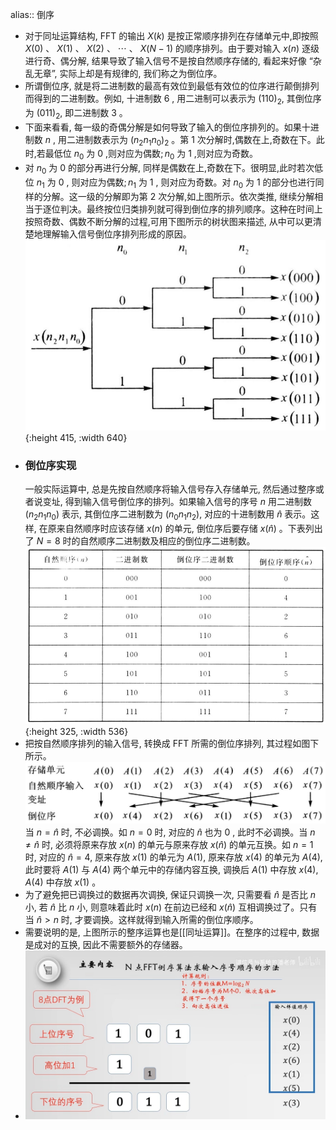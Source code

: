 alias:: 倒序

- 对于同址运算结构, FFT 的输出 $X(k)$ 是按正常顺序排列在存储单元中,即按照 $X(0)$ 、 $X(1)$ 、 $X(2)$ 、 $\cdots$ 、 $X(N-1)$ 的顺序排列。由于要对输入 $x(n)$ 逐级进行奇、偶分解, 结果导致了输入信号不是按自然顺序存储的, 看起来好像 “杂乱无章”, 实际上却是有规律的, 我们称之为倒位序。
- 所谓倒位序, 就是将二进制数的最高有效位到最低有效位的位序进行颠倒排列而得到的二进制数。例如, 十进制数 6 , 用二进制可以表示为 $(110)_{2} ,$ 其倒位序为 $(011)_{2} ,$ 即二进制数 $3$ 。
- 下面来看看, 每一级的奇偶分解是如何导致了输入的倒位序排列的。如果十进制数 $n$ , 用二进制数表示为 $\left(n_{2} n_{1} n_{0}\right)_{2}$ 。第 $1$ 次分解时,偶数在上,奇数在下。此时,若最低位 $n_{0}$ 为 $0$ ,则对应为偶数$; n_{0}$ 为 $1$ ,则对应为奇数。
- 对 $n_{0}$ 为 $0$ 的部分再进行分解, 同样是偶数在上,奇数在下。很明显,此时若次低位 $n_{1}$ 为 $0$ , 则对应为偶数$; n_{1}$ 为 1 , 则对应为奇数。对 $n_{0}$ 为 $1$ 的部分也进行同样的分解。这一级的分解即为第 $2$ 次分解,如上图所示。依次类推, 继续分解相当于逐位判决。最终按位归类排列就可得到倒位序的排列顺序。这种在时间上按照奇数、偶数不断分解的过程,可用下图所示的树状图来描述, 从中可以更清楚地理解输入信号倒位序排列形成的原因。
  ![image.png](../assets/image_1711961388402_0.png){:height 415, :width 640}
- ### 倒位序实现
  一般实际运算中, 总是先按自然顺序将输入信号存入存储单元, 然后通过整序或者说变址, 得到输入信号倒位序的排列。如果输入信号的序号 $n$ 用二进制数 $\left(n_{2} n_{1} n_{0}\right)$ 表示, 其倒位序二进制数为 $\left(n_{0} n_{1} n_{2}\right) ,$ 对应的十进制数用 $\hat{n}$ 表示。这样, 在原来自然顺序时应该存储 $x(n)$ 的单元, 倒位序后要存储 $x(\hat{n})$ 。下表列出了 $N=8$ 时的自然顺序二进制数及相应的倒位序二进制数。
  ![表 3.png](../assets/image_1711962937963_0.png){:height 325, :width 536}
- 把按自然顺序排列的输入信号, 转换成 FFT 所需的倒位序排列, 其过程如图下所示。
  ![image.png](../assets/image_1711963263929_0.png) 
  当 $n=\hat{n}$ 时, 不必调换。如 $n=0$ 时, 对应的 $\hat{n}$ 也为 0 , 此时不必调换。当 $n \neq \hat{n}$ 时, 必须将原来存放 $x(n)$ 的单元与原来存放 $x(\hat{n})$ 的单元互换。如 $n=1$ 时, 对应的 $\hat{n}=4 ,$ 原来存放 $x(1)$ 的单元为 $A(1) ,$ 原来存放 $x(4)$ 的单元为 $A(4) ,$ 此时要将 $A(1)$ 与 $A(4)$ 两个单元中的存储内容互换, 调换后 $A(1)$ 中存放 $x(4), A(4)$ 中存放 $x(1)$ 。
- 为了避免把已调换过的数据再次调换, 保证只调换一次, 只需要看 $\hat{n}$ 是否比 $n$ 小, 若 $\hat{n}$ 比 $n$ 小, 则意味着此时 $x(n)$ 在前边已经和 $x(\hat{n})$ 互相调换过了。只有当 $\hat{n}>n$ 时, 才要调换。这样就得到输入所需的倒位序顺序。
- 需要说明的是, 上图所示的整序运算也是[[同址运算]]。在整序的过程中, 数据是成对的互换, 因此不需要额外的存储器。
- ![image.png](../assets/image_1712246427547_0.png)
